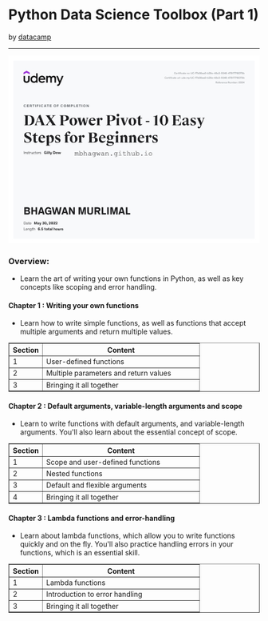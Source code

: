 <h1>Python Data Science Toolbox (Part 1)</h1>
by <a href="https://www.datacamp.com/courses/python-data-science-toolbox-part-1">datacamp</a>
<hr>

<!-- ![Certificate of Completion]() -->

![Certificate of Achievement](/images/DAX_Power_Pivot_10_Easy_Steps_for_Beginners.jpg)
 
<h3>Overview:</h3>
<ul>
 <li>Learn the art of writing your own functions in Python, as well as key concepts like scoping and error handling.</li>
</ul>

<h4>Chapter 1 : Writing your own functions</h4>
<ul>
<li>Learn how to write simple functions, as well as functions that accept multiple arguments and return multiple values.</li>
</ul>
<table border="1">
 <tr>
  <th>Section</th>
  <th width=300>Content</th>
 </tr>
 <tr>
  <td>1</td>
  <td>User-defined functions</td>
 </tr>
 <tr>
  <td>2</td>
  <td>Multiple parameters and return values</td>
 </tr>
 <tr>
  <td>3</td>
  <td>Bringing it all together</td>
 </tr>
</table>

<h4>Chapter 2 : Default arguments, variable-length arguments and scope</h4>
<ul>
  <li>Learn to write functions with default arguments, and variable-length arguments. You'll also learn about the essential concept of scope.</li>
</ul>
<table border="1">
 <tr>
  <th>Section</th>
  <th width=300>Content</th>
 </tr>
 <tr>
  <td>1</td>
  <td>Scope and user-defined functions</td>
 </tr>
 <tr>
  <td>2</td>
  <td>Nested functions</td>
 </tr>
 <tr>
  <td>3</td>
  <td>Default and flexible arguments</td>
 </tr>
<tr>
  <td>4</td>
  <td>Bringing it all together</td>
</tr>
</table>

<h4>Chapter 3 : Lambda functions and error-handling</h4>
<ul>
  <li>Learn about lambda functions, which allow you to write functions quickly and on the fly. You'll also practice handling errors in your functions, which is an essential skill.</li>
</ul>
<table border="1">
 <tr>
  <th>Section</th>
  <th width=300>Content</th>
 </tr>
 <tr>
  <td>1</td>
  <td>Lambda functions</td>
 </tr>
 <tr>
  <td>2</td>
  <td>Introduction to error handling</td>
 </tr>
 <tr>
  <td>3</td>
  <td>Bringing it all together</td>
 </tr>
</table>
